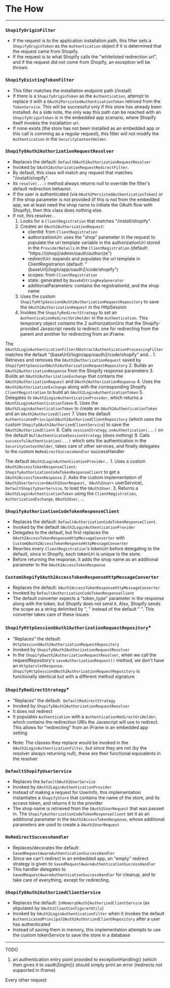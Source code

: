 # The How

***************************************

### `ShopifyOriginFilter`
- If the request is to the application installation path, this filter sets a `ShopifyOriginToken` as the `Authentication` object if it is determined that the request came from Shopify.
- If the request is to what Shopify calls the "whitelisted redirection url", and if the request did not come from Shopify, an exception will be thrown.

### `ShopifyExistingTokenFilter`
- This filter matches the installation endpoint path (/install)
- If there is a `ShopifyOriginToken` as the `Authentication`, attempt to replace it with a `OAuth2PersistedAuthenticationToken` retrived from the `TokenService`. This will be successful only if this store has already been installed. As a side note, the only way this path can be reached with an `ShopifyOriginToken` is in the embedded app scenario, where Shopify itself invokes the installation uri.
- If none exists (the store has not been installed as an embedded app or this call is comming as a regular request), this filter will not modify the `Authentication` in the `SecurityContextHolder`.

### `ShopifyOAuth2AuthorizationRequestResolver`
- Replaces the default: `DefaultOAuth2AuthorizationRequestResolver`
- Invoked by `OAuth2AuthorizationRequestRedirectFilter`.
- By default, this class will match any request that matches "/install/shopify".
- Its `resolve(...)` method always returns null to override the filter's default redirection behavior.
- If the user is authenticated (via `OAuth2PersistedAuthenticationToken`) or if the shop parameter is not provided (if this is not from the embedded app, we at least need the shop name to initiate the OAuth flow with Shopify), then this class does nothing else.
- If not, this resolver... 
	1. Looks for a `ClientRegistration` that matches "/install/shopify".
	2. Creates an `OAuth2AuthorizationRequest`:
		- clientId: from `ClientRegistration`
		- authorizationUri: uses the "shop" parameter in the request to populate the uri template variable in the authorizationUri stored in the `ProviderDetails` in the `ClientRegistration` (default: "https://{shop}/admin/oauth/authorize")
		- redirectUri: expands and populates the uri template in ClientRegistrarion (default: "{baseUrl}/login/app/oauth2/code/shopify")
		- scopes: from `ClientRegistration`
		- state: generated by `Base64StringKeyGenerator`
		- additionalParameters: contains the registrationId, and the shop name
	3. Uses the custom `ShopifyHttpSessionOAuth2AuthorizationRequestRepository` to save the `OAuth2AuthorizationRequest` in the HttpSession
	4. Invokes the `ShopifyRedirectStrategy` to set an `AuthenticationRedirectUriHolder` in the `Authentication`. This temporary object contains the 2 authorizationUris that the Shopify-provided Javascript needs to redirect: one for redirecting from the parent and another for redirecting from an iFrame.


The `OAuth2LoginAuthenticationFilter`/`AbstractAuthenticationProcessingFilter` matches the default "{baseUrl}/login/app/oauth2/code/shopify" and...
	1. Retrieves and removes the `OAuth2AuthorizationRequest` saved by `ShopifyHttpSessionOAuth2AuthorizationRequestRepository`
	2. Builds an `OAuth2AuthorizationResponse` from the Shopify response parameters
	3. Builds an `OAuth2AuthorizationExchange` that contains the `OAuth2AuthorizationRequest` and `OAuth2AuthorizationResponse` 
	4. Uses the `OAuth2AuthorizationExchange` along with the corresponding Shopify `ClientRegistration` to build an `OAuth2LoginAuthenticationToken`
	5. Delegates to `OAuth2LoginAuthenticationProvider`, which returns a `OAuth2LoginAuthenticationToken`
	6. Uses the `OAuth2LoginAuthenticationToken` to create an `OAuth2AuthenticationToken` and an `OAuth2AuthorizedClient`
	7. Uses the default `AuthenticatedPrincipalOAuth2AuthorizedClientRepository` (which uses the custom `ShopifyOAuth2AuthorizedClientService`) to save the `OAuth2AuthorizedClient`
	8. Calls `sessionStrategy.onAuthentication(...)` on the default `NullAuthenticatedSessionStrategy` (does nothing)
	9. Calls `successfulAuthentication(...)` which sets the authentication in the `SecurityContextHolder`, takes care of other services, and finally delegates to the custom `NoRedirectSuccessHandler` successHandler



The default `OAuth2LoginAuthenticationProvider`...
	1. Uses a custom `OAuth2AccessTokenResponseClient`: `ShopifyAuthorizationCodeTokenResponseClient` to get a `OAuth2AccessTokenResponse`
	2. Asks the custom implementation of `OAuth2UserService<OAuth2UserRequest, OAuth2User>` userService), `DefaultShopifyUserService`, to load the `OAuth2User`.
	3. Returns a `OAuth2LoginAuthenticationToken` using the `ClientRegistration`, `AuthorizationExchange`, `OAuth2User`, ...



### `ShopifyAuthorizationCodeTokenResponseClient`
- Replaces the default: `DefaultAuthorizationCodeTokenResponseClient`.
- Invoked by the default `OAuth2LoginAuthenticationProvider`
- Delegates to the default, but first replaces the `OAuth2AccessTokenResponseHttpMessageConverter` with `CustomOAuth2AccessTokenResponseHttpMessageConverter`
- Rewrites every `ClientRegistration`'s tokenUri before delegating to the default, since in Shopify, each tokenUri is unique to the store.
- Before returning the response, it adds the shop name as an additional parameter to the `OAuth2AccessTokenResponse`


### `CustomShopifyOAuth2AccessTokenResponseHttpMessageConverter`
- Replaces the default: `OAuth2AccessTokenResponseHttpMessageConverter`
- Invoked by `DefaultAuthorizationCodeTokenResponseClient`
- The default converter expects a "token_type" parameter in the response along with the token, but Shopify does not send it. Also, Shopify sends the scope as a string delimited by ", " instead of the default " ". This converter takes care of these issues.



### `ShopifyHttpSessionOAuth2AuthorizationRequestRepository`*
- "Replaces" the default: `HttpSessionOAuth2AuthorizationRequestRepository`
- Invoked by `ShopifyOAuth2AuthorizationRequestResolver`
- In the `ShopifyOauth2AuthorizationRequestResolver`, when we call the requestRepository's `saveAuthorizationRequest()` method, we don't have an `HttpServletResponse`. `ShopifyHttpSessionOAuth2AuthorizationRequestRepository` is functionally identical but with a different method signature


### `ShopifyRedirectStrategy`*
- "Replaces" the default:` DefaultRedirectStrategy`
- Invoked by `ShopifyOAuth2AuthorizationRequestResolver`
- It does not redirect
- It populates `Authentication` with a `AuthenticationRedirectUriHolder`, which contains the redirection URIs the Javascript will use to redirect. This allows for "redirecting" from an iFrame in an embedded app setting.


* Note: The classes they replace would be invoked in the `OAuth2LoginAuthenticationFilter`, but since they are not (by the resolver always returning null), these are their functional equivalents in the resolver



### `DefaultShopifyUserService`
- Replaces the `DefaultOAuth2UserService`
- Invoked by `OAuth2LoginAuthenticationProvider`
- Instead of making a request for UserInfo, this implementation instantiates a `ShopifyStore` that contains the name of the store, and its access token, and returns it to the provider
- The shop name is retrieved from the `OAuth2UserRequest` that was passed in. The `ShopifyAuthorizationCodeTokenResponseClient` set it as an additional parameter in the `OAuth2AccessTokenResponse`, whose additional parameters are used to create a `OAuth2UserRequest`


### `NoRedirectSuccessHandler`
- Replaces/decorates the default: `SavedRequestAwareAuthenticationSuccessHandler`
- Since we can't redirect in an embedded app, an "empty" redirect strategy is given to `SavedRequestAwareAuthenticationSuccessHandler`
- This handler delegates to `SavedRequestAwareAuthenticationSuccessHandler` for cleanup, and to take care of everything, except for redirecting.


### `ShopifyOAuth2AuthorizedClientService`
- Replaces the default: `InMemoryOAuth2AuthorizedClientService` (as stipulated by `OAuth2ClientConfigurerUtils`)
- Invoked by `OAuth2LoginAuthenticationFilter` when it invokes the default `AuthenticatedPrincipalOAuth2AuthorizedClientRepository` after a user has authenticated
- Instead of saving them in memory, this implementation attempts to use the custom tokenService to save the store in a database



***********************************

TODO

1. an authentication entry point provided to exceptionHandling() (which then gives it to oauth2login())
should simply print an error (redirects not supported in iframe)







Every other request